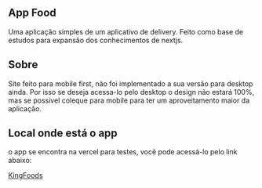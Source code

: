## App Food

Uma aplicação simples de um aplicativo de delivery.
Feito como base de estudos para expansão dos conhecimentos de nextjs.

## Sobre

Site feito para mobile first, não foi implementado a sua versão para desktop ainda. Por isso se deseja acessa-lo pelo desktop o design não estará 100%, mas se possível coleque para mobile para ter um aproveitamento maior da aplicação.

## Local onde está o app

o app se encontra na vercel para testes, você pode acessá-lo pelo link abaixo:

[KingFoods](https://app-food-iota.vercel.app/)
